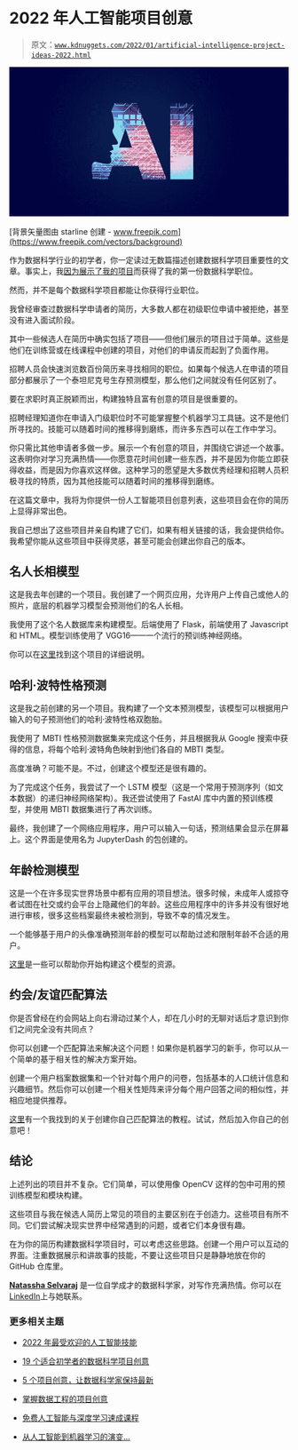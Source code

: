 # 2022 年人工智能项目创意

> 原文：[`www.kdnuggets.com/2022/01/artificial-intelligence-project-ideas-2022.html`](https://www.kdnuggets.com/2022/01/artificial-intelligence-project-ideas-2022.html)

![2022 年人工智能项目创意](img/efa1bfcb614a3d447734b689ad7d0cdf.png)

[背景矢量图由 starline 创建 - www.freepik.com](https://www.freepik.com/vectors/background)

作为数据科学行业的初学者，你一定读过无数篇描述创建数据科学项目重要性的文章。事实上，我[因为展示了我的项目](https://towardsdatascience.com/18-months-into-my-data-science-journey-dfd2fa2c8dc9)而获得了我的第一份数据科学职位。

然而，并不是每个数据科学项目都能让你获得行业职位。

我曾经审查过数据科学申请者的简历，大多数人都在初级职位申请中被拒绝，甚至没有进入面试阶段。

其中一些候选人在简历中确实包括了项目——但他们展示的项目过于简单。这些是他们在训练营或在线课程中创建的项目，对他们的申请反而起到了负面作用。

招聘人员会快速浏览数百份简历来寻找相同的职位。如果每个候选人在申请的项目部分都展示了一个泰坦尼克号生存预测模型，那么他们之间就没有任何区别了。

要在求职时真正脱颖而出，构建独特且富有创意的项目是很重要的。

招聘经理知道你在申请入门级职位时不可能掌握整个机器学习工具链。这不是他们所寻找的。技能可以随着时间的推移得到磨练，而许多东西可以在工作中学习。

你只需比其他申请者多做一步。展示一个有创意的项目，并围绕它讲述一个故事。这表明你对学习充满热情——你愿意花时间创建一些东西，并不是因为你能立即获得收益，而是因为你喜欢这样做。这种学习的愿望是大多数优秀经理和招聘人员积极寻找的特质，因为其他技能可以随着时间的推移得到磨练。

在这篇文章中，我将为你提供一份人工智能项目创意列表，这些项目会在你的简历上显得非常出色。

我自己想出了这些项目并亲自构建了它们，如果有相关链接的话，我会提供给你。我希望你能从这些项目中获得灵感，甚至可能会创建出你自己的版本。

## 名人长相模型

这是我去年创建的一个项目。我创建了一个网页应用，允许用户上传自己或他人的照片，底层的机器学习模型会预测他们的名人长相。

我使用了这个名人数据库来构建模型。后端使用了 Flask，前端使用了 Javascript 和 HTML。模型训练使用了 VGG16——一个流行的预训练神经网络。

你可以在[这里](https://towardsdatascience.com/a-complete-deep-learning-portfolio-project-9c5dc7f3f2ef)找到这个项目的详细说明。

## 哈利·波特性格预测

这是我之前创建的另一个项目。我构建了一个文本预测模型，该模型可以根据用户输入的句子预测他们的哈利·波特性格双胞胎。

我使用了 MBTI 性格预测数据集来完成这个任务，并且根据我从 Google 搜索中获得的信息，将每个哈利·波特角色映射到他们各自的 MBTI 类型。

高度准确？可能不是。不过，创建这个模型还是很有趣的。

为了完成这个任务，我尝试了一个 LSTM 模型（这是一个常用于预测序列（如文本数据）的递归神经网络架构）。我还尝试使用了 FastAI 库中内置的预训练模型，并使用 MBTI 数据集进行了再次训练。

最终，我创建了一个网络应用程序，用户可以输入一句话，预测结果会显示在屏幕上。这个界面是使用名为 JupyterDash 的包创建的。

## 年龄检测模型

这是一个在许多现实世界场景中都有应用的项目想法。很多时候，未成年人或掠夺者试图在社交或约会平台上隐藏他们的年龄。这些应用程序中的许多并没有很好地进行审核，很多这些档案最终未被检测到，导致不幸的情况发生。

一个能够基于用户的头像准确预测年龄的模型可以帮助过滤和限制年龄不合适的用户。

[这里](https://www.thepythoncode.com/article/predict-age-using-opencv)是一些可以帮助你开始构建这个模型的资源。

## 约会/友谊匹配算法

你是否曾经在约会网站上向右滑动过某个人，却在几小时的无聊对话后才意识到你们之间完全没有共同点？

你可以创建一个匹配算法来解决这个问题！如果你是机器学习的新手，你可以从一个简单的基于相关性的解决方案开始。

创建一个用户档案数据集和一个针对每个用户的问卷，包括基本的人口统计信息和兴趣细节。然后你可以创建一个相关性矩阵来评分每个用户回答之间的相似性，并相应地提供推荐。

[这里](https://towardsdatascience.com/how-i-built-my-own-dating-app-algorithm-2f6def15feb1)有一个我找到的关于创建你自己匹配算法的教程。试试，然后加入你自己的创意吧！

## 结论

上述列出的项目并不复杂。它们简单，可以使用像 OpenCV 这样的包中可用的预训练模型和模块构建。

这些项目与我在候选人简历上常见的项目的主要区别在于创造力。这些项目有所不同。它们尝试解决现实世界中经常遇到的问题，或者它们本身很有趣。

在为你的简历构建数据科学项目时，可以考虑这些思路。创建一个用户可以互动的界面。注重数据展示和讲故事的技能，不要让这些项目只是静静地放在你的 GitHub 仓库里。

**[Natassha Selvaraj](https://www.natasshaselvaraj.com/)** 是一位自学成才的数据科学家，对写作充满热情。你可以在[LinkedIn](https://www.linkedin.com/in/natassha-selvaraj-33430717a/)上与她联系。

### 更多相关主题

+   [2022 年最受欢迎的人工智能技能](https://www.kdnuggets.com/2022/08/indemand-artificial-intelligence-skills-learn-2022.html)

+   [19 个适合初学者的数据科学项目创意](https://www.kdnuggets.com/2021/11/19-data-science-project-ideas-beginners.html)

+   [5 个项目创意，让数据科学家保持最新](https://www.kdnuggets.com/2022/07/5-project-ideas-stay-uptodate-data-scientist.html)

+   [掌握数据工程的项目创意](https://www.kdnuggets.com/project-ideas-to-master-data-engineering)

+   [免费人工智能与深度学习速成课程](https://www.kdnuggets.com/2022/07/free-artificial-intelligence-deep-learning-crash-course.html)

+   [从人工智能到机器学习的演变…](https://www.kdnuggets.com/2022/08/evolution-artificial-intelligence-machine-learning-data-science.html)

